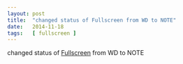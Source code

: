 ```yaml
---
layout: post
title:  "changed status of Fullscreen from WD to NOTE"
date:   2014-11-18
tags:   [ fullscreen ]
---
```


changed status of [Fullscreen](/spec/fullscreen) from WD to NOTE

